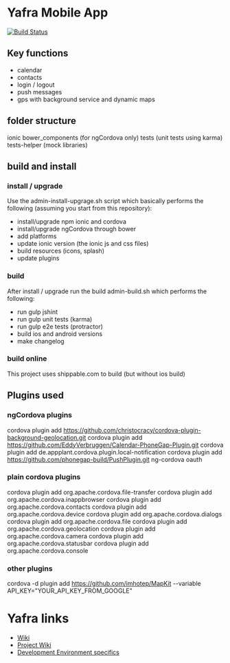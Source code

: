 Yafra Mobile App
================

[![Build Status](https://api.shippable.com/projects/54c802e15ab6cc135289f882/badge?branchName=master)](https://app.shippable.com/projects/54c802e15ab6cc135289f882/builds/latest)

## Key functions
 * calendar
 * contacts
 * login / logout
 * push messages
 * gps with background service and dynamic maps

## folder structure
ionic
bower_components (for ngCordova only)
tests (unit tests using karma)
tests-helper (mock libraries)

## build and install
### install / upgrade
Use the admin-install-upgrage.sh script which basically performs the following (assuming you start from this repository):
 * install/upgrade npm ionic and cordova
 * install/upgrade ngCordova through bower
 * add platforms
 * update ionic version (the ionic js and css files)
 * build resources (icons, splash)
 * update plugins

### build
After install / upgrade run the build admin-build.sh which performs the following:
 * run gulp jshint
 * run gulp unit tests (karma)
 * run gulp e2e tests (protractor)
 * build ios and android versions
 * make changelog
 
### build online
This project uses shippable.com to build (but without ios build)

## Plugins used
### ngCordova plugins
cordova plugin add https://github.com/christocracy/cordova-plugin-background-geolocation.git
cordova plugin add https://github.com/EddyVerbruggen/Calendar-PhoneGap-Plugin.git
cordova plugin add de.appplant.cordova.plugin.local-notification
cordova plugin add https://github.com/phonegap-build/PushPlugin.git
ng-cordova oauth

### plain cordova plugins
cordova plugin add org.apache.cordova.file-transfer
cordova plugin add org.apache.cordova.inappbrowser
cordova plugin add org.apache.cordova.contacts
cordova plugin add org.apache.cordova.device
cordova plugin add org.apache.cordova.dialogs
cordova plugin add org.apache.cordova.file
cordova plugin add org.apache.cordova.geolocation
cordova plugin add org.apache.cordova.camera
cordova plugin add org.apache.cordova.statusbar
cordova plugin add org.apache.cordova.console

### other plugins
cordova -d plugin add https://github.com/imhotep/MapKit --variable API_KEY="YOUR_API_KEY_FROM_GOOGLE"

# Yafra links
* [Wiki](https://github.com/yafraorg/yafra/wiki)
* [Project Wiki](https://github.com/yafraorg/yafra/wiki/Mobile)
* [Development Environment specifics](https://github.com/yafraorg/yafra/wiki/DevMobile)
